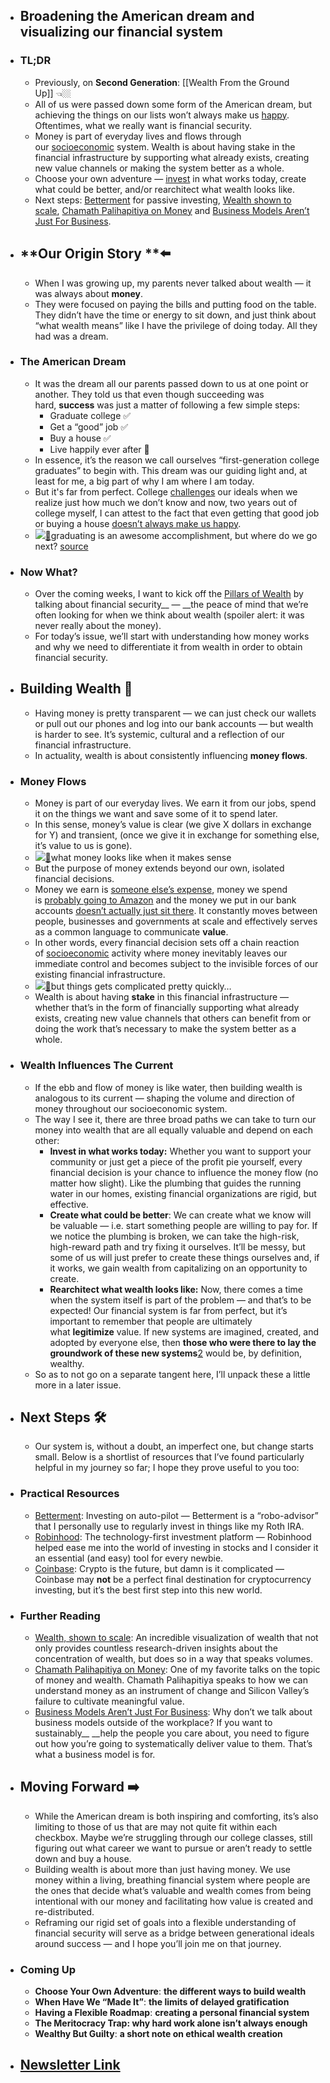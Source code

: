 - ## Broadening the American dream and visualizing our financial system
- ### TL;DR
    - Previously, on __Second Generation__: [[Wealth From the Ground Up]] 👈🏼
    - All of us were passed down some form of the American dream, but achieving the things on our lists won’t always make us [happy](https://www.forbes.com/sites/melodywilding/2016/08/22/why-reaching-your-goals-can-surprisingly-make-you-less-happy/?sh=4658f242b880). Oftentimes, what we really want is financial security.
    - Money is part of everyday lives and flows through our [socioeconomic](https://www.investopedia.com/terms/s/social-economics.asp) system. Wealth is about having stake in the financial infrastructure by supporting what already exists, creating new value channels or making the system better as a whole.
    - Choose your own adventure — [invest](https://www.betterment.com/?referral_key=jeffreyfabian) in what works today, create what could be better, and/or rearchitect what wealth looks like.
    - Next steps: [Betterment](https://www.betterment.com/?referral_key=jeffreyfabian) for passive investing, [Wealth shown to scale](https://mkorostoff.github.io/1-pixel-wealth/), [Chamath Palihapitiya on Money](https://www.youtube.com/watch?v=PMotykw0SIk) and [Business Models Aren’t Just For Business](https://hbr.org/2011/04/business-models-arent-just-for).
- ## **Our Origin Story **⬅️
    - When I was growing up, my parents never talked about wealth — it was always about __money__.
    - They were focused on paying the bills and putting food on the table. They didn’t have the time or energy to sit down, and just think about “what wealth means” like I have the privilege of doing today. All they had was a dream.
- ### The American Dream
    - It was the dream all our parents passed down to us at one point or another. They told us that even though succeeding was hard, __success__ was just a matter of following a few simple steps:
        - Graduate college ✅
        - Get a “good” job ✅
        - Buy a house ✅
        - Live happily ever after 🎉
    - In essence, it’s the reason we call ourselves “first-generation college graduates” to begin with. This dream was our guiding light and, at least for me, a big part of why I am where I am today.
    - But it's far from perfect. College [challenges](http://www.ascd.org/ascd/pdf/journals/ed_lead/el200704_cushman.pdf) our ideals when we realize just how much we don’t know and now, two years out of college myself, I can attest to the fact that even getting that good job or buying a house [doesn’t always make us happy](https://www.forbes.com/sites/melodywilding/2016/08/22/why-reaching-your-goals-can-surprisingly-make-you-less-happy/?sh=4658f242b880).
    - ![](https://cdn.substack.com/image/fetch/w_1456,c_limit,f_auto,q_auto:good,fl_progressive:steep/https%3A%2F%2Fbucketeer-e05bbc84-baa3-437e-9518-adb32be77984.s3.amazonaws.com%2Fpublic%2Fimages%2F869334b6-7f48-4dfb-8cd7-ae8ccd17b502_1276x991.jpeg)[🔗](https://cdn.substack.com/image/fetch/f_auto,q_auto:good,fl_progressive:steep/https%3A%2F%2Fbucketeer-e05bbc84-baa3-437e-9518-adb32be77984.s3.amazonaws.com%2Fpublic%2Fimages%2F869334b6-7f48-4dfb-8cd7-ae8ccd17b502_1276x991.jpeg)graduating is an awesome accomplishment, but where do we go next? [source](https://thewokesalaryman.com/2020/05/12/just-graduated-make-these-7-money-moves-now/)
- ### Now What?
    - Over the coming weeks, I want to kick off the [Pillars of Wealth](https://www.secondgen.co/p/wealth-from-the-ground-up) by talking about financial security__ — __the peace of mind that we’re often looking for when we think about wealth (spoiler alert: it was never really about the money).
    - For today’s issue, we’ll start with understanding how money works and why we need to differentiate it from wealth in order to obtain financial security.
- ## **Building Wealth 💸**
    - Having money is pretty transparent — we can just check our wallets or pull out our phones and log into our bank accounts — but wealth is harder to see. It’s systemic, cultural and a reflection of our financial infrastructure.
    - In actuality, wealth is about consistently influencing __money flows__.
- ### Money Flows
    - Money is part of our everyday lives. We earn it from our jobs, spend it on the things we want and save some of it to spend later.
    - In this sense, money’s value is clear (we give X dollars in exchange for Y) and transient, (once we give it in exchange for something else, it’s value to us is gone).
    - ![](https://cdn.substack.com/image/fetch/w_1456,c_limit,f_auto,q_auto:good,fl_progressive:steep/https%3A%2F%2Fbucketeer-e05bbc84-baa3-437e-9518-adb32be77984.s3.amazonaws.com%2Fpublic%2Fimages%2Ff3bc268a-f4b8-498b-a958-a62d84240ded_833x591.png)[🔗](https://cdn.substack.com/image/fetch/f_auto,q_auto:good,fl_progressive:steep/https%3A%2F%2Fbucketeer-e05bbc84-baa3-437e-9518-adb32be77984.s3.amazonaws.com%2Fpublic%2Fimages%2Ff3bc268a-f4b8-498b-a958-a62d84240ded_833x591.png)what money looks like when it makes sense
    - But the purpose of money extends beyond our own, isolated financial decisions.
    - Money we earn is [someone else’s expense](https://www.investopedia.com/terms/b/businessexpenses.asp), money we spend is [probably going to Amazon](https://www.repricerexpress.com/amazon-statistics/) and the money we put in our bank accounts [doesn’t actually just sit there](https://www.moneyunder30.com/how-banks-make-money). It constantly moves between people, businesses and governments at scale and effectively serves as a common language to communicate __value__.
    - In other words, every financial decision sets off a chain reaction of [socioeconomic](https://www.investopedia.com/terms/s/social-economics.asp) activity where money inevitably leaves our immediate control and becomes subject to the invisible forces of our existing financial infrastructure.
    - ![](https://cdn.substack.com/image/fetch/w_1456,c_limit,f_auto,q_auto:good,fl_progressive:steep/https%3A%2F%2Fbucketeer-e05bbc84-baa3-437e-9518-adb32be77984.s3.amazonaws.com%2Fpublic%2Fimages%2Fc659f765-9f53-46d4-954f-e4bbf12d9b00_853x599.png)[🔗](https://cdn.substack.com/image/fetch/f_auto,q_auto:good,fl_progressive:steep/https%3A%2F%2Fbucketeer-e05bbc84-baa3-437e-9518-adb32be77984.s3.amazonaws.com%2Fpublic%2Fimages%2Fc659f765-9f53-46d4-954f-e4bbf12d9b00_853x599.png)but things gets complicated pretty quickly…
    - Wealth is about having __stake__ in this financial infrastructure — whether that’s in the form of financially supporting what already exists, creating new value channels that others can benefit from or doing the work that’s necessary to make the system better as a whole.
- ### Wealth Influences The Current
    - If the ebb and flow of money is like water, then building wealth is analogous to its current — shaping the volume and direction of money throughout our socioeconomic system.
    - The way I see it, there are three broad paths we can take to turn our money into wealth that are all equally valuable and depend on each other:
        - **Invest in what works today:** Whether you want to support your community or just get a piece of the profit pie yourself, every financial decision is your chance to influence the money flow (no matter how slight). Like the plumbing that guides the running water in our homes, existing financial organizations are rigid, but effective.
        - **Create what could be better**: We can create what we know will be valuable — i.e. start something people are willing to pay for. If we notice the plumbing is broken, we can take the high-risk, high-reward path and try fixing it ourselves. It’ll be messy, but some of us will just prefer to create these things ourselves and, if it works, we gain wealth from capitalizing on an opportunity to create.
        - **Rearchitect what wealth looks like:** Now, there comes a time when the system itself is part of the problem — and that’s to be expected! Our financial system is far from perfect, but it’s important to remember that people are ultimately what __legitimize__ value. If new systems are imagined, created, and adopted by everyone else, then __those who were there to lay the groundwork of these new systems__[2](https://www.secondgen.co/p/money-flows#footnote-2) would be, by definition, wealthy.
    - So as to not go on a separate tangent here, I’ll unpack these a little more in a later issue.
- ## Next Steps 🛠️
    - Our system is, without a doubt, an imperfect one, but change starts small. Below is a shortlist of resources that I’ve found particularly helpful in my journey so far; I hope they prove useful to you too:
- ### Practical Resources
    - [Betterment](https://www.betterment.com/?referral_key=jeffreyfabian): Investing on auto-pilot — Betterment is a “robo-advisor” that I personally use to regularly invest in things like my Roth IRA.
    - [Robinhood](https://join.robinhood.com/jeffref728): The technology-first investment platform — Robinhood helped ease me into the world of investing in stocks and I consider it an essential (and easy) tool for every newbie.
    - [Coinbase](https://www.coinbase.com/join/fabian_1f): Crypto is the future, but damn is it complicated — Coinbase may __not__ be a perfect final destination for cryptocurrency investing, but it’s the best first step into this new world.
- ### Further Reading
    - [Wealth, shown to scale](https://mkorostoff.github.io/1-pixel-wealth/): An incredible visualization of wealth that not only provides countless research-driven insights about the concentration of wealth, but does so in a way that speaks volumes.
    - [Chamath Palihapitiya on Money](https://www.youtube.com/watch?v=PMotykw0SIk): One of my favorite talks on the topic of money and wealth. Chamath Palihapitiya speaks to how we can understand money as an instrument of change and Silicon Valley’s failure to cultivate meaningful value.
    - [Business Models Aren’t Just For Business](https://hbr.org/2011/04/business-models-arent-just-for): Why don’t we talk about business models outside of the workplace? If you want to sustainably__ __help the people you care about, you need to figure out how you’re going to systematically deliver value to them. That’s what a business model is for.
- ## Moving Forward ➡️
    - While the American dream is both inspiring and comforting, its’s also limiting to those of us that are may not quite fit within each checkbox. Maybe we’re struggling through our college classes, still figuring out what career we want to pursue or aren’t ready to settle down and buy a house.
    - Building wealth is about more than just having money. We use money within a living, breathing financial system where people are the ones that decide what’s valuable and wealth comes from being intentional with our money and facilitating how value is created and re-distributed.
    - Reframing our rigid set of goals into a flexible understanding of financial security will serve as a bridge between generational ideals around success — and I hope you’ll join me on that journey.
- ### Coming Up
    - **Choose Your Own Adventure**: __the different ways to build wealth__
    - **When Have We “Made It”**: __the limits of delayed gratification__
    - **Having a Flexible Roadmap**: __creating a personal financial system__
    - **The Meritocracy Trap**__: why hard work alone isn’t always enough__
    - **Wealthy But Guilty**: __a short note on ethical wealth creation__
- ## [Newsletter Link](https://www.secondgen.co/p/money-flows)
